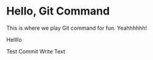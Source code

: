 # Hello, Git Command

This is where we play Git command for fun. Yeahhhhhh!

Hellllo

Test Commit
Write Text
